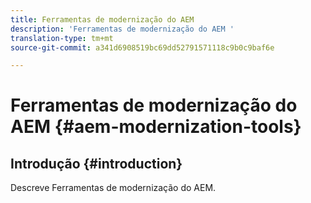 ```yaml
---
title: Ferramentas de modernização do AEM
description: 'Ferramentas de modernização do AEM '
translation-type: tm+mt
source-git-commit: a341d6908519bc69dd52791571118c9b0c9baf6e

---
```



# Ferramentas de modernização do AEM {#aem-modernization-tools}

## Introdução {#introduction}

Descreve Ferramentas de modernização do AEM.
